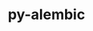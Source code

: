 ---
title: "py-alembic"
layout: cache
categories: [package, develop]
meta: {"versions": ["1.5.5"], "compilers": ["gcc@=11.4.0", "gcc@=9.4.0", "oneapi@=2023.2.0", "oneapi@=2023.2.1"], "oss": ["ubuntu20.04"], "platforms": ["linux"], "targets": ["aarch64", "neoverse_v1", "ppc64le", "x86_64_v3"], "stacks": ["e4s", "e4s-arm", "e4s-neoverse_v1", "e4s-oneapi", "e4s-power", "root"], "num_specs": 50, "num_specs_by_stack": {"root": 50, "e4s-arm": 8, "e4s-neoverse_v1": 6, "e4s-power": 12, "e4s": 12, "e4s-oneapi": 12}}
spec_details: [{"hash": "h32clhm7avbfaa2xswwriftddqebkwlk", "compiler": "gcc@=11.4.0", "versions": ["1.5.5"], "os": "ubuntu20.04", "platform": "linux", "target": "aarch64", "variants": ["build_system=python_pip"], "stacks": ["root", "e4s-arm"], "size": "-", "tarball": "https://binaries.spack.io/develop/build_cache/linux-ubuntu20.04-aarch64/gcc-11.4.0/py-alembic-1.5.5/linux-ubuntu20.04-aarch64-gcc-11.4.0-py-alembic-1.5.5-h32clhm7avbfaa2xswwriftddqebkwlk.spack"}, {"hash": "cracv6eqcdxiad2fr73ocf6dzhbvobyv", "compiler": "gcc@=11.4.0", "versions": ["1.5.5"], "os": "ubuntu20.04", "platform": "linux", "target": "aarch64", "variants": ["build_system=python_pip"], "stacks": ["root", "e4s-arm"], "size": "-", "tarball": "https://binaries.spack.io/develop/build_cache/linux-ubuntu20.04-aarch64/gcc-11.4.0/py-alembic-1.5.5/linux-ubuntu20.04-aarch64-gcc-11.4.0-py-alembic-1.5.5-cracv6eqcdxiad2fr73ocf6dzhbvobyv.spack"}, {"hash": "s2crxnpavss324uuaood3jsqxk75jqj2", "compiler": "gcc@=11.4.0", "versions": ["1.5.5"], "os": "ubuntu20.04", "platform": "linux", "target": "aarch64", "variants": ["build_system=python_pip"], "stacks": ["root", "e4s-arm"], "size": "-", "tarball": "https://binaries.spack.io/develop/build_cache/linux-ubuntu20.04-aarch64/gcc-11.4.0/py-alembic-1.5.5/linux-ubuntu20.04-aarch64-gcc-11.4.0-py-alembic-1.5.5-s2crxnpavss324uuaood3jsqxk75jqj2.spack"}, {"hash": "fydfotcprsdbmtmn7tthe4m6pnnif2hz", "compiler": "gcc@=11.4.0", "versions": ["1.5.5"], "os": "ubuntu20.04", "platform": "linux", "target": "aarch64", "variants": ["build_system=python_pip"], "stacks": ["root", "e4s-arm"], "size": "-", "tarball": "https://binaries.spack.io/develop/build_cache/linux-ubuntu20.04-aarch64/gcc-11.4.0/py-alembic-1.5.5/linux-ubuntu20.04-aarch64-gcc-11.4.0-py-alembic-1.5.5-fydfotcprsdbmtmn7tthe4m6pnnif2hz.spack"}, {"hash": "umszga4n45fw7c7e4uy4zxl36bgm433x", "compiler": "gcc@=11.4.0", "versions": ["1.5.5"], "os": "ubuntu20.04", "platform": "linux", "target": "aarch64", "variants": ["build_system=python_pip"], "stacks": ["root", "e4s-arm"], "size": "-", "tarball": "https://binaries.spack.io/develop/build_cache/linux-ubuntu20.04-aarch64/gcc-11.4.0/py-alembic-1.5.5/linux-ubuntu20.04-aarch64-gcc-11.4.0-py-alembic-1.5.5-umszga4n45fw7c7e4uy4zxl36bgm433x.spack"}, {"hash": "rwhfikmn7zwvi2cotgbudc4m2jdfgyde", "compiler": "gcc@=11.4.0", "versions": ["1.5.5"], "os": "ubuntu20.04", "platform": "linux", "target": "aarch64", "variants": ["build_system=python_pip"], "stacks": ["root", "e4s-arm"], "size": "-", "tarball": "https://binaries.spack.io/develop/build_cache/linux-ubuntu20.04-aarch64/gcc-11.4.0/py-alembic-1.5.5/linux-ubuntu20.04-aarch64-gcc-11.4.0-py-alembic-1.5.5-rwhfikmn7zwvi2cotgbudc4m2jdfgyde.spack"}, {"hash": "2kptdlm2sjsxzylfteqlade36nov4g4u", "compiler": "gcc@=11.4.0", "versions": ["1.5.5"], "os": "ubuntu20.04", "platform": "linux", "target": "aarch64", "variants": ["build_system=python_pip"], "stacks": ["root", "e4s-arm"], "size": "-", "tarball": "https://binaries.spack.io/develop/build_cache/linux-ubuntu20.04-aarch64/gcc-11.4.0/py-alembic-1.5.5/linux-ubuntu20.04-aarch64-gcc-11.4.0-py-alembic-1.5.5-2kptdlm2sjsxzylfteqlade36nov4g4u.spack"}, {"hash": "mq42446rbcv3nij76c3t5qbffsvvll6v", "compiler": "gcc@=11.4.0", "versions": ["1.5.5"], "os": "ubuntu20.04", "platform": "linux", "target": "aarch64", "variants": ["build_system=python_pip"], "stacks": ["root", "e4s-arm"], "size": "-", "tarball": "https://binaries.spack.io/develop/build_cache/linux-ubuntu20.04-aarch64/gcc-11.4.0/py-alembic-1.5.5/linux-ubuntu20.04-aarch64-gcc-11.4.0-py-alembic-1.5.5-mq42446rbcv3nij76c3t5qbffsvvll6v.spack"}, {"hash": "bzvnnomkqmzks5n2bonmafcijqceekxi", "compiler": "gcc@=11.4.0", "versions": ["1.5.5"], "os": "ubuntu20.04", "platform": "linux", "target": "neoverse_v1", "variants": ["build_system=python_pip"], "stacks": ["e4s-neoverse_v1", "root"], "size": "-", "tarball": "https://binaries.spack.io/develop/build_cache/linux-ubuntu20.04-neoverse_v1/gcc-11.4.0/py-alembic-1.5.5/linux-ubuntu20.04-neoverse_v1-gcc-11.4.0-py-alembic-1.5.5-bzvnnomkqmzks5n2bonmafcijqceekxi.spack"}, {"hash": "wmi6u5qadihpjahwusxprs2viyh4icyi", "compiler": "gcc@=11.4.0", "versions": ["1.5.5"], "os": "ubuntu20.04", "platform": "linux", "target": "neoverse_v1", "variants": ["build_system=python_pip"], "stacks": ["e4s-neoverse_v1", "root"], "size": "-", "tarball": "https://binaries.spack.io/develop/build_cache/linux-ubuntu20.04-neoverse_v1/gcc-11.4.0/py-alembic-1.5.5/linux-ubuntu20.04-neoverse_v1-gcc-11.4.0-py-alembic-1.5.5-wmi6u5qadihpjahwusxprs2viyh4icyi.spack"}, {"hash": "zbas7qsbot7t2jvv3vnuthmdvcwcbbn4", "compiler": "gcc@=11.4.0", "versions": ["1.5.5"], "os": "ubuntu20.04", "platform": "linux", "target": "neoverse_v1", "variants": ["build_system=python_pip"], "stacks": ["e4s-neoverse_v1", "root"], "size": "-", "tarball": "https://binaries.spack.io/develop/build_cache/linux-ubuntu20.04-neoverse_v1/gcc-11.4.0/py-alembic-1.5.5/linux-ubuntu20.04-neoverse_v1-gcc-11.4.0-py-alembic-1.5.5-zbas7qsbot7t2jvv3vnuthmdvcwcbbn4.spack"}, {"hash": "bvxsqegqf4mmzv3p2tk2lbvkzhpvmqfd", "compiler": "gcc@=11.4.0", "versions": ["1.5.5"], "os": "ubuntu20.04", "platform": "linux", "target": "neoverse_v1", "variants": ["build_system=python_pip"], "stacks": ["e4s-neoverse_v1", "root"], "size": "-", "tarball": "https://binaries.spack.io/develop/build_cache/linux-ubuntu20.04-neoverse_v1/gcc-11.4.0/py-alembic-1.5.5/linux-ubuntu20.04-neoverse_v1-gcc-11.4.0-py-alembic-1.5.5-bvxsqegqf4mmzv3p2tk2lbvkzhpvmqfd.spack"}, {"hash": "jqi3rlsupy3hraf2ax7iui4r6i222myt", "compiler": "gcc@=11.4.0", "versions": ["1.5.5"], "os": "ubuntu20.04", "platform": "linux", "target": "neoverse_v1", "variants": ["build_system=python_pip"], "stacks": ["e4s-neoverse_v1", "root"], "size": "-", "tarball": "https://binaries.spack.io/develop/build_cache/linux-ubuntu20.04-neoverse_v1/gcc-11.4.0/py-alembic-1.5.5/linux-ubuntu20.04-neoverse_v1-gcc-11.4.0-py-alembic-1.5.5-jqi3rlsupy3hraf2ax7iui4r6i222myt.spack"}, {"hash": "ca2j24o2nnxpsbek5ljlzat27xlpyxsr", "compiler": "gcc@=11.4.0", "versions": ["1.5.5"], "os": "ubuntu20.04", "platform": "linux", "target": "neoverse_v1", "variants": ["build_system=python_pip"], "stacks": ["e4s-neoverse_v1", "root"], "size": "-", "tarball": "https://binaries.spack.io/develop/build_cache/linux-ubuntu20.04-neoverse_v1/gcc-11.4.0/py-alembic-1.5.5/linux-ubuntu20.04-neoverse_v1-gcc-11.4.0-py-alembic-1.5.5-ca2j24o2nnxpsbek5ljlzat27xlpyxsr.spack"}, {"hash": "rbpafeimn7m3qrdfnh2aphbbm5snktg5", "compiler": "gcc@=9.4.0", "versions": ["1.5.5"], "os": "ubuntu20.04", "platform": "linux", "target": "ppc64le", "variants": ["build_system=python_pip"], "stacks": ["root", "e4s-power"], "size": "-", "tarball": "https://binaries.spack.io/develop/build_cache/linux-ubuntu20.04-ppc64le/gcc-9.4.0/py-alembic-1.5.5/linux-ubuntu20.04-ppc64le-gcc-9.4.0-py-alembic-1.5.5-rbpafeimn7m3qrdfnh2aphbbm5snktg5.spack"}, {"hash": "meg5xygstbbefadiguxhk5rukkg3vj4l", "compiler": "gcc@=9.4.0", "versions": ["1.5.5"], "os": "ubuntu20.04", "platform": "linux", "target": "ppc64le", "variants": ["build_system=python_pip"], "stacks": ["root", "e4s-power"], "size": "-", "tarball": "https://binaries.spack.io/develop/build_cache/linux-ubuntu20.04-ppc64le/gcc-9.4.0/py-alembic-1.5.5/linux-ubuntu20.04-ppc64le-gcc-9.4.0-py-alembic-1.5.5-meg5xygstbbefadiguxhk5rukkg3vj4l.spack"}, {"hash": "jotyud56sil5mulmfw3q2uehjuq4khgk", "compiler": "gcc@=9.4.0", "versions": ["1.5.5"], "os": "ubuntu20.04", "platform": "linux", "target": "ppc64le", "variants": ["build_system=python_pip"], "stacks": ["root", "e4s-power"], "size": "-", "tarball": "https://binaries.spack.io/develop/build_cache/linux-ubuntu20.04-ppc64le/gcc-9.4.0/py-alembic-1.5.5/linux-ubuntu20.04-ppc64le-gcc-9.4.0-py-alembic-1.5.5-jotyud56sil5mulmfw3q2uehjuq4khgk.spack"}, {"hash": "6lgj3ysnnbe5bhmslibagf4o2ars5xwr", "compiler": "gcc@=9.4.0", "versions": ["1.5.5"], "os": "ubuntu20.04", "platform": "linux", "target": "ppc64le", "variants": ["build_system=python_pip"], "stacks": ["root", "e4s-power"], "size": "-", "tarball": "https://binaries.spack.io/develop/build_cache/linux-ubuntu20.04-ppc64le/gcc-9.4.0/py-alembic-1.5.5/linux-ubuntu20.04-ppc64le-gcc-9.4.0-py-alembic-1.5.5-6lgj3ysnnbe5bhmslibagf4o2ars5xwr.spack"}, {"hash": "cveabjrky4hu25u55hdogbyejqhcub3z", "compiler": "gcc@=9.4.0", "versions": ["1.5.5"], "os": "ubuntu20.04", "platform": "linux", "target": "ppc64le", "variants": ["build_system=python_pip"], "stacks": ["root", "e4s-power"], "size": "-", "tarball": "https://binaries.spack.io/develop/build_cache/linux-ubuntu20.04-ppc64le/gcc-9.4.0/py-alembic-1.5.5/linux-ubuntu20.04-ppc64le-gcc-9.4.0-py-alembic-1.5.5-cveabjrky4hu25u55hdogbyejqhcub3z.spack"}, {"hash": "m5uxkptj3j2ya5br3hloeawjdouzd2nt", "compiler": "gcc@=9.4.0", "versions": ["1.5.5"], "os": "ubuntu20.04", "platform": "linux", "target": "ppc64le", "variants": ["build_system=python_pip"], "stacks": ["root", "e4s-power"], "size": "-", "tarball": "https://binaries.spack.io/develop/build_cache/linux-ubuntu20.04-ppc64le/gcc-9.4.0/py-alembic-1.5.5/linux-ubuntu20.04-ppc64le-gcc-9.4.0-py-alembic-1.5.5-m5uxkptj3j2ya5br3hloeawjdouzd2nt.spack"}, {"hash": "g6h4zrtljpp7sjmb7n4fh2uzdd2hn2db", "compiler": "gcc@=9.4.0", "versions": ["1.5.5"], "os": "ubuntu20.04", "platform": "linux", "target": "ppc64le", "variants": ["build_system=python_pip"], "stacks": ["root", "e4s-power"], "size": "-", "tarball": "https://binaries.spack.io/develop/build_cache/linux-ubuntu20.04-ppc64le/gcc-9.4.0/py-alembic-1.5.5/linux-ubuntu20.04-ppc64le-gcc-9.4.0-py-alembic-1.5.5-g6h4zrtljpp7sjmb7n4fh2uzdd2hn2db.spack"}, {"hash": "6xgjuctekk6sp2bd6ypqhnutc3edqzb5", "compiler": "gcc@=9.4.0", "versions": ["1.5.5"], "os": "ubuntu20.04", "platform": "linux", "target": "ppc64le", "variants": ["build_system=python_pip"], "stacks": ["root", "e4s-power"], "size": "-", "tarball": "https://binaries.spack.io/develop/build_cache/linux-ubuntu20.04-ppc64le/gcc-9.4.0/py-alembic-1.5.5/linux-ubuntu20.04-ppc64le-gcc-9.4.0-py-alembic-1.5.5-6xgjuctekk6sp2bd6ypqhnutc3edqzb5.spack"}, {"hash": "gqaqbdvchw3dt32aifybqumeqghldokm", "compiler": "gcc@=9.4.0", "versions": ["1.5.5"], "os": "ubuntu20.04", "platform": "linux", "target": "ppc64le", "variants": ["build_system=python_pip"], "stacks": ["root", "e4s-power"], "size": "-", "tarball": "https://binaries.spack.io/develop/build_cache/linux-ubuntu20.04-ppc64le/gcc-9.4.0/py-alembic-1.5.5/linux-ubuntu20.04-ppc64le-gcc-9.4.0-py-alembic-1.5.5-gqaqbdvchw3dt32aifybqumeqghldokm.spack"}, {"hash": "z5vwoytjbr43lpb6j2igvj5wcyqgrnyx", "compiler": "gcc@=9.4.0", "versions": ["1.5.5"], "os": "ubuntu20.04", "platform": "linux", "target": "ppc64le", "variants": ["build_system=python_pip"], "stacks": ["root", "e4s-power"], "size": "-", "tarball": "https://binaries.spack.io/develop/build_cache/linux-ubuntu20.04-ppc64le/gcc-9.4.0/py-alembic-1.5.5/linux-ubuntu20.04-ppc64le-gcc-9.4.0-py-alembic-1.5.5-z5vwoytjbr43lpb6j2igvj5wcyqgrnyx.spack"}, {"hash": "tofhkdlmriwrtmonscec5ytv2n4scnui", "compiler": "gcc@=9.4.0", "versions": ["1.5.5"], "os": "ubuntu20.04", "platform": "linux", "target": "ppc64le", "variants": ["build_system=python_pip"], "stacks": ["root", "e4s-power"], "size": "-", "tarball": "https://binaries.spack.io/develop/build_cache/linux-ubuntu20.04-ppc64le/gcc-9.4.0/py-alembic-1.5.5/linux-ubuntu20.04-ppc64le-gcc-9.4.0-py-alembic-1.5.5-tofhkdlmriwrtmonscec5ytv2n4scnui.spack"}, {"hash": "ypgqo33iweeu2ubgghmlliurikpsw7xn", "compiler": "gcc@=9.4.0", "versions": ["1.5.5"], "os": "ubuntu20.04", "platform": "linux", "target": "ppc64le", "variants": ["build_system=python_pip"], "stacks": ["root", "e4s-power"], "size": "-", "tarball": "https://binaries.spack.io/develop/build_cache/linux-ubuntu20.04-ppc64le/gcc-9.4.0/py-alembic-1.5.5/linux-ubuntu20.04-ppc64le-gcc-9.4.0-py-alembic-1.5.5-ypgqo33iweeu2ubgghmlliurikpsw7xn.spack"}, {"hash": "byhiejvhpevpaj6n6ammt2hooj3w6mrs", "compiler": "gcc@=11.4.0", "versions": ["1.5.5"], "os": "ubuntu20.04", "platform": "linux", "target": "x86_64_v3", "variants": ["build_system=python_pip"], "stacks": ["root", "e4s"], "size": "-", "tarball": "https://binaries.spack.io/develop/build_cache/linux-ubuntu20.04-x86_64_v3/gcc-11.4.0/py-alembic-1.5.5/linux-ubuntu20.04-x86_64_v3-gcc-11.4.0-py-alembic-1.5.5-byhiejvhpevpaj6n6ammt2hooj3w6mrs.spack"}, {"hash": "3jufvzscscyuql27wqmng42zqkrcji26", "compiler": "gcc@=11.4.0", "versions": ["1.5.5"], "os": "ubuntu20.04", "platform": "linux", "target": "x86_64_v3", "variants": ["build_system=python_pip"], "stacks": ["root", "e4s"], "size": "-", "tarball": "https://binaries.spack.io/develop/build_cache/linux-ubuntu20.04-x86_64_v3/gcc-11.4.0/py-alembic-1.5.5/linux-ubuntu20.04-x86_64_v3-gcc-11.4.0-py-alembic-1.5.5-3jufvzscscyuql27wqmng42zqkrcji26.spack"}, {"hash": "com7wekprvgwzall2gz3yj7ls5m27sks", "compiler": "gcc@=11.4.0", "versions": ["1.5.5"], "os": "ubuntu20.04", "platform": "linux", "target": "x86_64_v3", "variants": ["build_system=python_pip"], "stacks": ["root", "e4s"], "size": "-", "tarball": "https://binaries.spack.io/develop/build_cache/linux-ubuntu20.04-x86_64_v3/gcc-11.4.0/py-alembic-1.5.5/linux-ubuntu20.04-x86_64_v3-gcc-11.4.0-py-alembic-1.5.5-com7wekprvgwzall2gz3yj7ls5m27sks.spack"}, {"hash": "mfmpwpnr2h347bqktuldotnhp3zfrwhz", "compiler": "gcc@=11.4.0", "versions": ["1.5.5"], "os": "ubuntu20.04", "platform": "linux", "target": "x86_64_v3", "variants": ["build_system=python_pip"], "stacks": ["root", "e4s"], "size": "-", "tarball": "https://binaries.spack.io/develop/build_cache/linux-ubuntu20.04-x86_64_v3/gcc-11.4.0/py-alembic-1.5.5/linux-ubuntu20.04-x86_64_v3-gcc-11.4.0-py-alembic-1.5.5-mfmpwpnr2h347bqktuldotnhp3zfrwhz.spack"}, {"hash": "p4aer5lqe6sa4kzmsjgbxlwgih3cejzc", "compiler": "gcc@=11.4.0", "versions": ["1.5.5"], "os": "ubuntu20.04", "platform": "linux", "target": "x86_64_v3", "variants": ["build_system=python_pip"], "stacks": ["root", "e4s"], "size": "-", "tarball": "https://binaries.spack.io/develop/build_cache/linux-ubuntu20.04-x86_64_v3/gcc-11.4.0/py-alembic-1.5.5/linux-ubuntu20.04-x86_64_v3-gcc-11.4.0-py-alembic-1.5.5-p4aer5lqe6sa4kzmsjgbxlwgih3cejzc.spack"}, {"hash": "gluex56rrvlgchsa5qmjrtqe5cnb4hck", "compiler": "gcc@=11.4.0", "versions": ["1.5.5"], "os": "ubuntu20.04", "platform": "linux", "target": "x86_64_v3", "variants": ["build_system=python_pip"], "stacks": ["root", "e4s"], "size": "-", "tarball": "https://binaries.spack.io/develop/build_cache/linux-ubuntu20.04-x86_64_v3/gcc-11.4.0/py-alembic-1.5.5/linux-ubuntu20.04-x86_64_v3-gcc-11.4.0-py-alembic-1.5.5-gluex56rrvlgchsa5qmjrtqe5cnb4hck.spack"}, {"hash": "wrspqfzpbh6ztex6unzsjjonrtzzu23a", "compiler": "gcc@=11.4.0", "versions": ["1.5.5"], "os": "ubuntu20.04", "platform": "linux", "target": "x86_64_v3", "variants": ["build_system=python_pip"], "stacks": ["root", "e4s"], "size": "-", "tarball": "https://binaries.spack.io/develop/build_cache/linux-ubuntu20.04-x86_64_v3/gcc-11.4.0/py-alembic-1.5.5/linux-ubuntu20.04-x86_64_v3-gcc-11.4.0-py-alembic-1.5.5-wrspqfzpbh6ztex6unzsjjonrtzzu23a.spack"}, {"hash": "ssgdccf4cz3qcs5bmbeuus6joxwndtw6", "compiler": "gcc@=11.4.0", "versions": ["1.5.5"], "os": "ubuntu20.04", "platform": "linux", "target": "x86_64_v3", "variants": ["build_system=python_pip"], "stacks": ["root", "e4s"], "size": "-", "tarball": "https://binaries.spack.io/develop/build_cache/linux-ubuntu20.04-x86_64_v3/gcc-11.4.0/py-alembic-1.5.5/linux-ubuntu20.04-x86_64_v3-gcc-11.4.0-py-alembic-1.5.5-ssgdccf4cz3qcs5bmbeuus6joxwndtw6.spack"}, {"hash": "myqyfuzii3vogvhfj7u7a3uvaqprpcxc", "compiler": "gcc@=11.4.0", "versions": ["1.5.5"], "os": "ubuntu20.04", "platform": "linux", "target": "x86_64_v3", "variants": ["build_system=python_pip"], "stacks": ["root", "e4s"], "size": "-", "tarball": "https://binaries.spack.io/develop/build_cache/linux-ubuntu20.04-x86_64_v3/gcc-11.4.0/py-alembic-1.5.5/linux-ubuntu20.04-x86_64_v3-gcc-11.4.0-py-alembic-1.5.5-myqyfuzii3vogvhfj7u7a3uvaqprpcxc.spack"}, {"hash": "detjoi5lwginqj7ykqpy6shbktehp5q7", "compiler": "gcc@=11.4.0", "versions": ["1.5.5"], "os": "ubuntu20.04", "platform": "linux", "target": "x86_64_v3", "variants": ["build_system=python_pip"], "stacks": ["root", "e4s"], "size": "-", "tarball": "https://binaries.spack.io/develop/build_cache/linux-ubuntu20.04-x86_64_v3/gcc-11.4.0/py-alembic-1.5.5/linux-ubuntu20.04-x86_64_v3-gcc-11.4.0-py-alembic-1.5.5-detjoi5lwginqj7ykqpy6shbktehp5q7.spack"}, {"hash": "gpbfg45ygoy4dlk7v5helwi5ay3ff72x", "compiler": "gcc@=11.4.0", "versions": ["1.5.5"], "os": "ubuntu20.04", "platform": "linux", "target": "x86_64_v3", "variants": ["build_system=python_pip"], "stacks": ["root", "e4s"], "size": "-", "tarball": "https://binaries.spack.io/develop/build_cache/linux-ubuntu20.04-x86_64_v3/gcc-11.4.0/py-alembic-1.5.5/linux-ubuntu20.04-x86_64_v3-gcc-11.4.0-py-alembic-1.5.5-gpbfg45ygoy4dlk7v5helwi5ay3ff72x.spack"}, {"hash": "jwdw5msyqnkuiz2r6taipnli5a24b6xc", "compiler": "gcc@=11.4.0", "versions": ["1.5.5"], "os": "ubuntu20.04", "platform": "linux", "target": "x86_64_v3", "variants": ["build_system=python_pip"], "stacks": ["root", "e4s"], "size": "-", "tarball": "https://binaries.spack.io/develop/build_cache/linux-ubuntu20.04-x86_64_v3/gcc-11.4.0/py-alembic-1.5.5/linux-ubuntu20.04-x86_64_v3-gcc-11.4.0-py-alembic-1.5.5-jwdw5msyqnkuiz2r6taipnli5a24b6xc.spack"}, {"hash": "ipr7vqwfl2abgrjhwnvqlwfhdjbbsbky", "compiler": "oneapi@=2023.2.0", "versions": ["1.5.5"], "os": "ubuntu20.04", "platform": "linux", "target": "x86_64_v3", "variants": ["build_system=python_pip"], "stacks": ["root", "e4s-oneapi"], "size": "-", "tarball": "https://binaries.spack.io/develop/build_cache/linux-ubuntu20.04-x86_64_v3/oneapi-2023.2.0/py-alembic-1.5.5/linux-ubuntu20.04-x86_64_v3-oneapi-2023.2.0-py-alembic-1.5.5-ipr7vqwfl2abgrjhwnvqlwfhdjbbsbky.spack"}, {"hash": "k4mt4qa4iokccmjkmhebgomn74fi5bub", "compiler": "oneapi@=2023.2.1", "versions": ["1.5.5"], "os": "ubuntu20.04", "platform": "linux", "target": "x86_64_v3", "variants": ["build_system=python_pip"], "stacks": ["root", "e4s-oneapi"], "size": "-", "tarball": "https://binaries.spack.io/develop/build_cache/linux-ubuntu20.04-x86_64_v3/oneapi-2023.2.1/py-alembic-1.5.5/linux-ubuntu20.04-x86_64_v3-oneapi-2023.2.1-py-alembic-1.5.5-k4mt4qa4iokccmjkmhebgomn74fi5bub.spack"}, {"hash": "cursi7aheip5jlaro2dmjjjdsosggkkk", "compiler": "oneapi@=2023.2.1", "versions": ["1.5.5"], "os": "ubuntu20.04", "platform": "linux", "target": "x86_64_v3", "variants": ["build_system=python_pip"], "stacks": ["root", "e4s-oneapi"], "size": "-", "tarball": "https://binaries.spack.io/develop/build_cache/linux-ubuntu20.04-x86_64_v3/oneapi-2023.2.1/py-alembic-1.5.5/linux-ubuntu20.04-x86_64_v3-oneapi-2023.2.1-py-alembic-1.5.5-cursi7aheip5jlaro2dmjjjdsosggkkk.spack"}, {"hash": "fz4ujdlj5wbu6vn7jmfochdtxq5i7hqv", "compiler": "oneapi@=2023.2.1", "versions": ["1.5.5"], "os": "ubuntu20.04", "platform": "linux", "target": "x86_64_v3", "variants": ["build_system=python_pip"], "stacks": ["root", "e4s-oneapi"], "size": "-", "tarball": "https://binaries.spack.io/develop/build_cache/linux-ubuntu20.04-x86_64_v3/oneapi-2023.2.1/py-alembic-1.5.5/linux-ubuntu20.04-x86_64_v3-oneapi-2023.2.1-py-alembic-1.5.5-fz4ujdlj5wbu6vn7jmfochdtxq5i7hqv.spack"}, {"hash": "4nalcwtumzlucvugcicudbdatiz3laxm", "compiler": "oneapi@=2023.2.1", "versions": ["1.5.5"], "os": "ubuntu20.04", "platform": "linux", "target": "x86_64_v3", "variants": ["build_system=python_pip"], "stacks": ["root", "e4s-oneapi"], "size": "-", "tarball": "https://binaries.spack.io/develop/build_cache/linux-ubuntu20.04-x86_64_v3/oneapi-2023.2.1/py-alembic-1.5.5/linux-ubuntu20.04-x86_64_v3-oneapi-2023.2.1-py-alembic-1.5.5-4nalcwtumzlucvugcicudbdatiz3laxm.spack"}, {"hash": "iupm5eijafq2vgy62xsm6bnf5xtrchpc", "compiler": "oneapi@=2023.2.1", "versions": ["1.5.5"], "os": "ubuntu20.04", "platform": "linux", "target": "x86_64_v3", "variants": ["build_system=python_pip"], "stacks": ["root", "e4s-oneapi"], "size": "-", "tarball": "https://binaries.spack.io/develop/build_cache/linux-ubuntu20.04-x86_64_v3/oneapi-2023.2.1/py-alembic-1.5.5/linux-ubuntu20.04-x86_64_v3-oneapi-2023.2.1-py-alembic-1.5.5-iupm5eijafq2vgy62xsm6bnf5xtrchpc.spack"}, {"hash": "jgfclmgdercdaggbgpmqwo2xu3oycwap", "compiler": "oneapi@=2023.2.1", "versions": ["1.5.5"], "os": "ubuntu20.04", "platform": "linux", "target": "x86_64_v3", "variants": ["build_system=python_pip"], "stacks": ["root", "e4s-oneapi"], "size": "-", "tarball": "https://binaries.spack.io/develop/build_cache/linux-ubuntu20.04-x86_64_v3/oneapi-2023.2.1/py-alembic-1.5.5/linux-ubuntu20.04-x86_64_v3-oneapi-2023.2.1-py-alembic-1.5.5-jgfclmgdercdaggbgpmqwo2xu3oycwap.spack"}, {"hash": "65fm7qfxaxb3ovrsdok5c2yipc74ti4w", "compiler": "oneapi@=2023.2.1", "versions": ["1.5.5"], "os": "ubuntu20.04", "platform": "linux", "target": "x86_64_v3", "variants": ["build_system=python_pip"], "stacks": ["root", "e4s-oneapi"], "size": "-", "tarball": "https://binaries.spack.io/develop/build_cache/linux-ubuntu20.04-x86_64_v3/oneapi-2023.2.1/py-alembic-1.5.5/linux-ubuntu20.04-x86_64_v3-oneapi-2023.2.1-py-alembic-1.5.5-65fm7qfxaxb3ovrsdok5c2yipc74ti4w.spack"}, {"hash": "pgui7rhann3fq3yln7bddqzsvliwlhkh", "compiler": "oneapi@=2023.2.1", "versions": ["1.5.5"], "os": "ubuntu20.04", "platform": "linux", "target": "x86_64_v3", "variants": ["build_system=python_pip"], "stacks": ["root", "e4s-oneapi"], "size": "-", "tarball": "https://binaries.spack.io/develop/build_cache/linux-ubuntu20.04-x86_64_v3/oneapi-2023.2.1/py-alembic-1.5.5/linux-ubuntu20.04-x86_64_v3-oneapi-2023.2.1-py-alembic-1.5.5-pgui7rhann3fq3yln7bddqzsvliwlhkh.spack"}, {"hash": "3dsis3beiwx2yftagxd6ialyosabipa6", "compiler": "oneapi@=2023.2.1", "versions": ["1.5.5"], "os": "ubuntu20.04", "platform": "linux", "target": "x86_64_v3", "variants": ["build_system=python_pip"], "stacks": ["root", "e4s-oneapi"], "size": "-", "tarball": "https://binaries.spack.io/develop/build_cache/linux-ubuntu20.04-x86_64_v3/oneapi-2023.2.1/py-alembic-1.5.5/linux-ubuntu20.04-x86_64_v3-oneapi-2023.2.1-py-alembic-1.5.5-3dsis3beiwx2yftagxd6ialyosabipa6.spack"}, {"hash": "3climwgw6zafeabxbhumepvld6bndgnz", "compiler": "oneapi@=2023.2.1", "versions": ["1.5.5"], "os": "ubuntu20.04", "platform": "linux", "target": "x86_64_v3", "variants": ["build_system=python_pip"], "stacks": ["root", "e4s-oneapi"], "size": "-", "tarball": "https://binaries.spack.io/develop/build_cache/linux-ubuntu20.04-x86_64_v3/oneapi-2023.2.1/py-alembic-1.5.5/linux-ubuntu20.04-x86_64_v3-oneapi-2023.2.1-py-alembic-1.5.5-3climwgw6zafeabxbhumepvld6bndgnz.spack"}, {"hash": "pnkilvkdsfuarj2t57zmgpecla6gdpje", "compiler": "oneapi@=2023.2.1", "versions": ["1.5.5"], "os": "ubuntu20.04", "platform": "linux", "target": "x86_64_v3", "variants": ["build_system=python_pip"], "stacks": ["root", "e4s-oneapi"], "size": "-", "tarball": "https://binaries.spack.io/develop/build_cache/linux-ubuntu20.04-x86_64_v3/oneapi-2023.2.1/py-alembic-1.5.5/linux-ubuntu20.04-x86_64_v3-oneapi-2023.2.1-py-alembic-1.5.5-pnkilvkdsfuarj2t57zmgpecla6gdpje.spack"}]
---